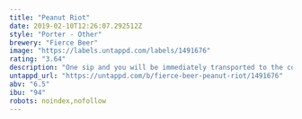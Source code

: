 ```yaml
---
title: "Peanut Riot"
date: 2019-02-10T12:26:07.292512Z
style: "Porter - Other"
brewery: "Fierce Beer"
image: "https://labels.untappd.com/labels/1491676"
rating: "3.64"
description: "One sip and you will be immediately transported to the confectionery counter. Flavours of Chocolate, Dark Roasted Peanuts and a little salt will satisfy Chocolaholics, Peanut fans and beer drinkers alike. Beertopia?? Just maybe. HOPS Nugget, Columbus, Galaxy, Summit MALTS American Two-Row, English Pale."
untappd_url: "https://untappd.com/b/fierce-beer-peanut-riot/1491676"
abv: "6.5"
ibu: "94"
robots: noindex,nofollow
---
```

